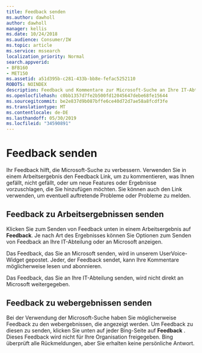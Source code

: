 ```yaml
---
title: Feedback senden
ms.author: dawholl
author: dawholl
manager: kellis
ms.date: 10/24/2018
ms.audience: Consumer/IW
ms.topic: article
ms.service: mssearch
localization_priority: Normal
search.appverid:
- BFB160
- MET150
ms.assetid: a51d395b-c281-433b-bb8e-fefac5252110
ROBOTS: NOINDEX
description: Feedback und Kommentare zur Microsoft-Suche an Ihre IT-Abteilung oder Microsoft senden
ms.openlocfilehash: c0bb1357d7fe2b500fd12045647debe68fe15644
ms.sourcegitcommit: be2e837d9b087bffe6ce40d72d7ae58a8fcdf3fe
ms.translationtype: MT
ms.contentlocale: de-DE
ms.lasthandoff: 05/30/2019
ms.locfileid: "34590891"
---
```

# <a name="send-feedback"></a>Feedback senden

Ihr Feedback hilft, die Microsoft-Suche zu verbessern. Verwenden Sie in einem Arbeitsergebnis den Feedback Link, um zu kommentieren, was Ihnen gefällt, nicht gefällt, oder um neue Features oder Ergebnisse vorzuschlagen, die Sie hinzufügen möchten. Sie können auch den Link verwenden, um eventuell auftretende Probleme oder Probleme zu melden.
  
## <a name="send-feedback-about-work-results"></a>Feedback zu Arbeitsergebnissen senden

Klicken Sie zum Senden von Feedback unten in einem Arbeitsergebnis auf **Feedback**. Je nach Art des Ergebnisses können Sie Optionen zum Senden von Feedback an Ihre IT-Abteilung oder an Microsoft anzeigen.
  
Das Feedback, das Sie an Microsoft senden, wird in unserem UserVoice-Widget gepostet. Jeder, der Feedback sendet, kann Ihre Kommentare möglicherweise lesen und abonnieren.
  
Das Feedback, das Sie an Ihre IT-Abteilung senden, wird nicht direkt an Microsoft weitergegeben.
  
## <a name="send-feedback-about-web-results"></a>Feedback zu webergebnissen senden

Bei der Verwendung der Microsoft-Suche haben Sie möglicherweise Feedback zu den webergebnissen, die angezeigt werden. Um Feedback zu diesen zu senden, klicken Sie unten auf jeder Bing-Seite auf **Feedback** . Dieses Feedback wird nicht für Ihre Organisation freigegeben. Bing überprüft alle Rückmeldungen, aber Sie erhalten keine persönliche Antwort. 

  

